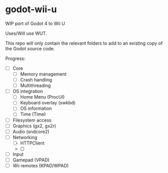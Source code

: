 # godot-wii-u
WIP port of Godot 4 to Wii U

Uses/Will use WUT. 

This repo will only contain the relevant folders to add to an existing copy of the Godot source code.


Progress:
- [ ] Core
  - [ ] Memory management
  - [ ] Crash handling
  - [ ] Multithreading
- [ ] OS integration
  - [ ] Home Menu (ProcUI)
  - [ ] Keyboard overlay (swkbd)
  - [ ] OS information
  - [ ] Time (Time)
- [ ] Filesystem access
- [ ] Graphics (gx2, gx2r)
- [ ] Audio (sndcore2)
- [ ] Networking
  - [ ] HTTPClient
  - [ ] 
- [ ]  Input
  - [ ] Gamepad (VPAD)
  - [ ] Wii remotes (KPAD/WPAD)
